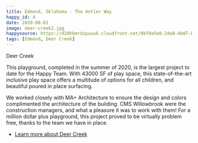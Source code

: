 ```yaml
---
title: Edmond, Oklahoma - The Antler Way
happy_id: 4
date: 2020-08-01
image: deer-creek2.jpg
happysource: https://d20hbmrdzpuuak.cloudfront.net/0bf8e5e0-2da8-4b07-b835-cd63699c3200/AppleHLS1/Deer+Creek.m3u8
tags: [Edmond, Deer Creek]
---
```


Deer Creek

This playground, completed in the summer of 2020, is the largest project to date for the Happy Team. With 43000 SF of play space, this state-of-the-art inclusive play space offers a multitude of options for all children, and beautiful poured in place surfacing.

We worked closely with MA+ Architecture to ensure the design and colors complimented the architecture of the building. CMS Willowbrook were the construction managers, and what a pleasure it was to work with them!  For a million dollar plus playground, this project proved to be virtually problem free, thanks to the team we have in place.

* [Learn more about Deer Creek](http://deercreekschools.org)
